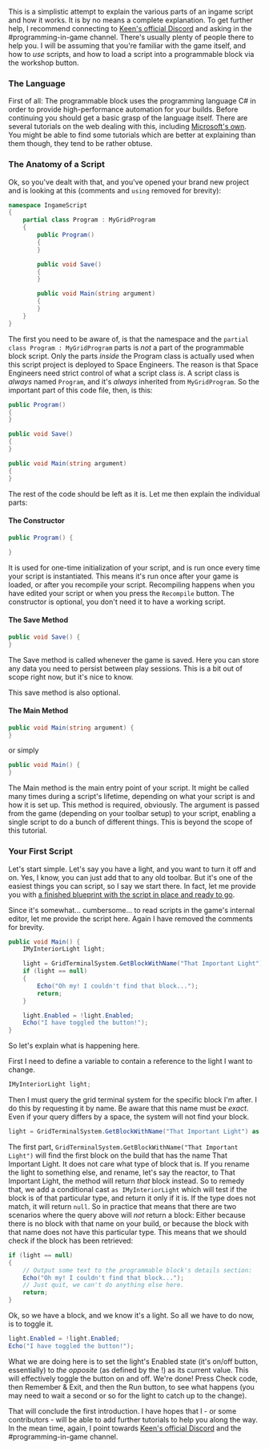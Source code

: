 
This is a simplistic attempt to explain the various parts of an ingame script and how it works. It is by no means a complete explanation. To get further help, I recommend connecting to [Keen's official Discord](https://discord.gg/0hIE7GirODUqhfIg) and asking in the #programming-in-game channel. There's usually plenty of people there to help you. I will be assuming that you're familiar with the game itself, and how to _use_ scripts, and how to load a script into a programmable block via the workshop button.

### The Language

First of all: The programmable block uses the programming language C# in order to provide high-performance automation for your builds. Before continuing you should get a basic grasp of the language itself. There are several tutorials on the web dealing with this, including [Microsoft's own](https://docs.microsoft.com/en-us/dotnet/csharp/csharp). You might be able to find some tutorials which are better at explaining than them though, they tend to be rather obtuse.

### The Anatomy of a Script

Ok, so you've dealt with that, and you've opened your brand new project and is looking at this (comments and `using` removed for brevity):

```csharp
namespace IngameScript
{
    partial class Program : MyGridProgram
    {
        public Program()
        {
        }

        public void Save()
        {
        }

        public void Main(string argument)
        {
        }
    }
}
```
The first you need to be aware of, is that the namespace and the `partial class Program : MyGridProgram` parts is _not_ a part of the programmable block script. Only the parts _inside_ the Program class is actually used when this script project is deployed to Space Engineers. The reason is that Space Engineers need strict control of what a script class _is_. A script class is _always_ named `Program`, and it's _always_ inherited from `MyGridProgram`. So the important part of this code file, then, is this:
```csharp
public Program()
{
}

public void Save()
{
}

public void Main(string argument)
{
}
```
The rest of the code should be left as it is. Let me then explain the individual parts:

#### The Constructor
```csharp
public Program() {

}
```
It is used for one-time initialization of your script, and is run once every time your script is instantiated. This means it's run once after your game is loaded, or after you recompile your script. Recompiling happens when you have edited your script or when you press the `Recompile` button.
The constructor is optional, you don't need it to have a working script.

#### The Save Method
```csharp
public void Save() {
}
```
The Save method is called whenever the game is saved. Here you can store any data you need to persist between play sessions. This is a bit out of scope right now, but it's nice to know.

This save method is also optional.

#### The Main Method
```csharp
public void Main(string argument) {
}
```
or simply
```csharp
public void Main() {
}
```
The Main method is the main entry point of your script. It might be called many times during a script's lifetime, depending on what your script is and how it is set up.
This method is required, obviously.
The argument is passed from the game (depending on your toolbar setup) to your script, enabling a single script to do a bunch of different things. This is beyond the scope of this tutorial.

### Your First Script
Let's start simple. Let's say you have a light, and you want to turn it off and on. Yes, I know, you can just add that to any old toolbar. But it's one of the easiest things you can script, so I say we start there. In fact, let me provide you with [a finished blueprint with the script in place and ready to go](http://steamcommunity.com/sharedfiles/filedetails/?id=1094911307).

Since it's somewhat... cumbersome... to read scripts in the game's internal editor, let me provide the script here. Again I have removed the comments for brevity.

```cs
public void Main() {
    IMyInteriorLight light;

    light = GridTerminalSystem.GetBlockWithName("That Important Light") as IMyInteriorLight;
    if (light == null) 
    {
        Echo("Oh my! I couldn't find that block...");
        return;
    }

    light.Enabled = !light.Enabled;
    Echo("I have toggled the button!");
}
```

So let's explain what is happening here. 

First I need to define a variable to contain a reference to the light I want to change.
```csharp
IMyInteriorLight light;
```

Then I must query the grid terminal system for the specific block I'm after. I do this by requesting it by name. Be aware that this name must be _exact_. Even if your query differs by a space, the system will not find your block.
```csharp
light = GridTerminalSystem.GetBlockWithName("That Important Light") as IMyInteriorLight;
```
The first part, `GridTerminalSystem.GetBlockWithName("That Important Light")` will find the first block on the build that has the name That Important Light. It does not care what type of block that is. If you rename the light to something else, and rename, let's say the reactor, to That Important Light, the method will return _that_ block instead. So to remedy that, we add a conditional cast `as IMyInteriorLight` which will test if the block is of that particular type, and return it only if it is. If the type does not match, it will return `null`. So in practice that means that there are two scenarios where the query above will _not_ return a block: Either because there is no block with that name on your build, or because the block with that name does not have this particular type. This means that we should check if the block has been retrieved:
```csharp
if (light == null) 
{
    // Output some text to the programmable block's details section:
    Echo("Oh my! I couldn't find that block...");
    // Just quit, we can't do anything else here.
    return;
}
```
Ok, so we have a block, and we know it's a light. So all we have to do now, is to toggle it.   
```csharp
light.Enabled = !light.Enabled;
Echo("I have toggled the button!");
```

What we are doing here is to set the light's Enabled state (it's on/off button, essentially) to _the opposite_ (as defined by the !) as its current value. This will effectively toggle the button on and off. We're done! Press Check code, then Remember & Exit, and then the Run button, to see what happens (you may need to wait a second or so for the light to catch up to the change).

That will conclude the first introduction. I have hopes that I - or some contributors - will be able to add further tutorials to help you along the way. In the mean time, again, I point towards [Keen's official Discord](https://discord.gg/0hIE7GirODUqhfIg) and the #programming-in-game channel.